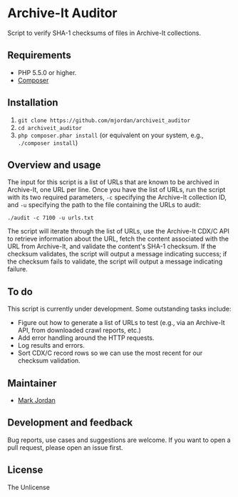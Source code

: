 # Archive-It Auditor

Script to verify SHA-1 checksums of files in Archive-It collections.

## Requirements

* PHP 5.5.0 or higher.
* [Composer](https://getcomposer.org)

## Installation

1. `git clone https://github.com/mjordan/archiveit_auditor`
1. `cd archiveit_auditor`
1. `php composer.phar install` (or equivalent on your system, e.g., `./composer install`)

## Overview and usage

The input for this script is a list of URLs that are known to be archived in Archive-It, one URL per line. Once you have the list of URLs, run the script with its two required parameters, `-c` specifying the Archive-It collection ID, and `-u` specifying the path to the file containing the URLs to audit: 

`./audit -c 7100 -u urls.txt`

The script will iterate through the list of URLs, use the Archive-It CDX/C API to retrieve information about the URL, fetch the content associated with the URL from Archive-It, and validate the content's SHA-1 checksum. If the checksum validates, the script will output a message indicating success; if the checksum fails to validate, the script will output a message indicating failure.

## To do

This script is currently under development. Some outstanding tasks include:

* Figure out how to generate a list of URLs to test (e.g., via an Archive-It API, from downloaded crawl reports, etc.)
* Add error handling around the HTTP requests.
* Log results and errors.
* Sort CDX/C record rows so we can use the most recent for our checksum validation.

## Maintainer

* [Mark Jordan](https://github.com/mjordan)

## Development and feedback

Bug reports, use cases and suggestions are welcome. If you want to open a pull request, please open an issue first.

## License

The Unlicense

